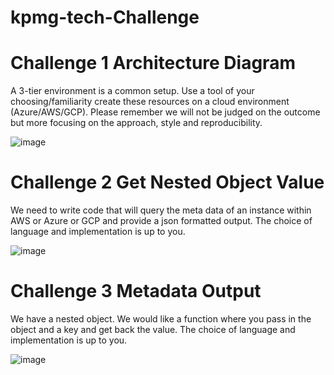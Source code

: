 # kpmg-tech-Challenge

# Challenge 1 Architecture Diagram 

A 3-tier environment is a common setup. Use a tool of your choosing/familiarity create these
resources on a cloud environment (Azure/AWS/GCP). Please remember we will not be judged
on the outcome but more focusing on the approach, style and reproducibility. 

![image](https://github.com/samuelmamootil/kpmg-tech-challenge/blob/feature/powershell/Architecture%20Diag.png)

# Challenge 2 Get Nested Object Value 

We need to write code that will query the meta data of an instance within AWS or Azure or GCP
and provide a json formatted output.
The choice of language and implementation is up to you.

![image](https://github.com/samuelmamootil/kpmg-tech-challenge/blob/feature/powershell/scripts/NestedObjectOutput.png)

# Challenge 3 Metadata Output 

We have a nested object. We would like a function where you pass in the object and a key and
get back the value.
The choice of language and implementation is up to you.

![image](https://github.com/samuelmamootil/kpmg-tech-challenge/blob/feature/powershell/scripts/MetadataOutput.png)



